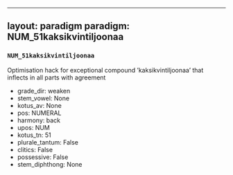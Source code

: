 
---
layout: paradigm
paradigm: NUM_51kaksikvintiljoonaa
---
### ` NUM_51kaksikvintiljoonaa `

Optimisation hack for exceptional compound ’kaksikvintiljoonaa’ that inflects in all parts with agreement
* grade_dir: weaken
* stem_vowel: None
* kotus_av: None
* pos: NUMERAL
* harmony: back
* upos: NUM
* kotus_tn: 51
* plurale_tantum: False
* clitics: False
* possessive: False
* stem_diphthong: None
